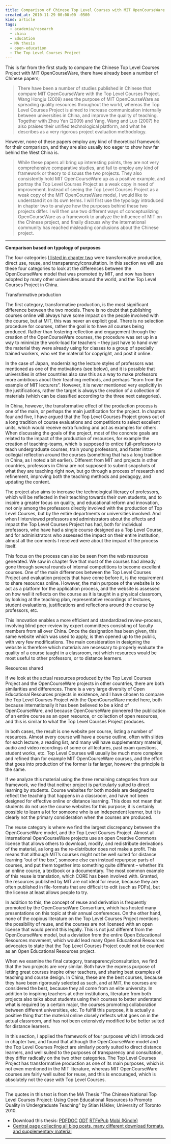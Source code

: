```yaml
---
title: Comparison of Chinese Top Level Courses with MIT OpenCourseWare
created_at: 2010-11-29 00:00:00 -0500
kind: article
tags:
  - academia/research
  - china
  - Education
  - MA thesis
  - open-education
  - The Top Level Courses Project
---
```


This is far from the first study to compare the Chinese Top Level
Courses Project with MIT OpenCourseWare, there have already been a
number of Chinese papers;

> There have been a number of studies published in Chinese that compare
> MIT OpenCourseWare with the Top Level Courses Project. Wang Hongju
> (2009) sees the purpose of MIT OpenCourseWare as spreading quality
> resources throughout the world, whereas the Top Level Courses Project
> is aimed to increase communication internally between universities in
> China, and improve the quality of teaching. Together with Zhou Yan
> (2009) and Yang, Wang and Luo (2007) he also praises their unified
> technological platform, and what he describes as a very rigorous
> project evaluation methodology.

However, none of these papers employ any kind of theoretical framework
for their comparison, and they are also usually too eager to show how
far behind the West China is.

> While these papers all bring up interesting points, they are not very
> comprehensive comparative studies, and fail to employ any kind of
> framework or theory to discuss the two projects. They also
> consistently hold MIT OpenCourseWare up as a positive example, and
> portray the Top Level Courses Project as a weak copy in need of
> improvement. Instead of seeing the Top Level Courses Project as a weak
> copy of the MIT OpenCourseWare model, I would like to understand it on
> its own terms. I will first use the typology introduced in chapter two
> to analyze how the purposes behind these two projects differ. I will
> then use two different ways of conceptualizing OpenCourseWare as a
> framework to analyze the influence of MIT on the Chinese project, and
> finally discuss why the international community has reached misleading
> conclusions about the Chinese project.

* * * * *

**Comparison based on typology of purposes**

The four categories [I listed in chapter
two](http://reganmian.net/blog/2010/09/17/categorizing-oer-based-on-four-purposes/)
were transformative production, direct use, reuse, and
transparency/consultation. In this section we will use these four
categories to look at the differences between the OpenCourseWare model
that was promoted by MIT, and now has been adopted by many other
universities around the world, and the Top Level Courses Project in
China.

Transformative production

The first category, transformative production, is the most significant
difference between the two models. There is no doubt that publishing
courses online will always have some impact on the people involved with
the course, but at MIT, this was never an explicit goal. There is no
selection procedure for courses, rather the goal is to have all courses
being produced. Rather than fostering reflection and engagement through
the creation of the OpenCourseWare courses, the procedure was set up in
a way to minimize the work-load for teachers – they just have to hand
over the material they were already using for classes to a group of
specially trained workers, who vet the material for copyright, and post
it online.

In the case of Japan, modernizing the lecture styles of professors was
mentioned as one of the motivations (see below), and it is possible that
universities in other countries also saw this as a way to make
professors more ambitious about their teaching methods, and perhaps
“learn from the example of MIT lecturers”. However, it is never
mentioned very explicitly in the justifications, rather the target is
always the creation of a collection of materials (which can be
classified according to the three next categories).

In China, however, the transformative effect of the production process
is one of the main, or perhaps the main justification for the project.
In chapters four and five, I have argued that the Top Level Courses
Project grows out of a long tradition of course evaluations and
competitions to select excellent units, which would receive extra
funding and act as examples for others. When discussing the goals of the
project, most of the concrete goals are related to the impact of the
production of resources, for example the creation of teaching-teams,
which is supposed to entice full-professors to teach undergraduate
courses, train young professors, and foster intra-collegial reflection
around the courses (something that has a long tradition in China, as I
noted a bit earlier). Different from MIT and projects in other
countries, professors in China are not supposed to submit snapshots of
what they are teaching right now, but go through a process of research
and refinement, improving both the teaching methods and pedagogy, and
updating the content.

The project also aims to increase the technological literacy of
professors, which will be reflected in their teaching towards their own
students, and to inspire a greater focus on quality, and educational
reform and innovation, not only among the professors directly involved
with the production of Top Level Courses, but by the entire departments
or universities involved. And when I interviewed professors and
administrators about the effects and impact the Top Level Courses
Project has had, both for individual professors, who have had a single
course designed as a Top Level Course, and for administrators who
assessed the impact on their entire institution, almost all the comments
I received were about the impact of the process itself.

This focus on the process can also be seen from the web resources
generated. We saw in chapter five that most of the courses had already
gone through several rounds of internal competitions to become excellent
courses. One of the main differences between the Top Level Courses
Project and evaluation projects that have come before it, is the
requirement to share resources online. However, the main purpose of the
website is to act as a platform for the application process, and the
website is assessed on how well it reflects on the course as it is
taught in a physical classroom, by looking at the teaching plan,
representative recordings of lectures, student evaluations,
justifications and reflections around the course by professors, etc.

This innovation enables a more efficient and standardized
review-process, involving blind peer-review by expert committees
consisting of faculty members from all over China. Once the designation
has been given, this same website which was used to apply, is then
opened up to the public, with very few modifications. The main
consideration in designing the website is therefore which materials are
necessary to properly evaluate the quality of a course taught in a
classroom, not which resources would be most useful to other professors,
or to distance learners.

Resources shared

If we look at the actual resources produced by the Top Level Courses
Project and the OpenCourseWare projects in other countries, there are
both similarities and differences. There is a very large diversity of
Open Educational Resources projects in existence, and I have chosen to
compare the Top Level Courses Project with the OpenCourseWare model
here, both because internationally it has been believed to be a kind of
OpenCourseWare, and because OpenCourseWare pioneered the publication of
an entire course as an open resource, or collection of open resources,
and this is similar to what the Top Level Courses Project produces.

In both cases, the result is one website per course, listing a number of
resources. Almost every course will have a course outline, often with
slides for each lecture, a reading list, and many will have
supplementary material, audio and video recordings of some or all
lectures, past exam questions, student works, etc. Top Level Courses
will usually be much more complete and refined than for example MIT
OpenCourseWare courses, and the effort that goes into production of the
former is far larger, however the principle is the same.

If we analyze this material using the three remaining categories from
our framework, we find that neither project is particularly suited to
direct learning by students. Course websites for both models are
designed to reflect the teaching that happens in a classroom, and have
not been designed for effective online or distance learning. This does
not mean that students do not use the course websites for this purpose;
it is certainly possible to learn a lot for someone who is an
independent learner, but it is clearly not the primary consideration
when the courses are produced.

The reuse category is where we find the largest discrepancy between the
OpenCourseWare model, and the Top Level Courses Project. Almost all
international OpenCourseWare projects use an open Creative Commons
license that allows others to download, modify, and redistribute
derivations of the material, as long as the re-distributor does not make
a profit. This means that although MIT’s courses might not be well
suited for distance learning “out of the box”, someone else can instead
repurpose parts of courses, and put them together into something quite
different – whether it’s an online course, a textbook or a documentary.
The most common example of this reuse is translation, which CORE has
been involved with. Granted, the resources published by MIT are not
ideal for reuse, because they are often published in file-formats that
are difficult to edit (such as PDFs), but the license at least allows
people to try.

In addition to this, the concept of reuse and derivation is frequently
promoted by the OpenCourseWare Consortium, which has hosted many
presentations on this topic at their annual conferences. On the other
hand, none of the copious literature on the Top Level Courses Project
mentions the possibility of reuse, and the courses are not licensed with
an open license that would permit this legally. This is not just
different from the OpenCourseWare model, but a deviation from the entire
Open Educational Resources movement, which would lead many Open
Educational Resources advocates to state that the Top Level Courses
Project could not be counted as an Open Educational Resources project.

When we examine the final category, transparency/consultation, we find
that the two projects are very similar. Both have the express purpose of
letting great courses inspire other teachers, and sharing best examples
of teaching and course design. In China, these are the best courses,
because they have been rigorously selected as such, and at MIT, the
courses are considered the best, because they all come from an elite
university. In addition to inspiring teachers at other institutions,
literature from both projects also talks about students using their
courses to better understand what is required by a certain major, the
courses promoting collaboration between different universities, etc. To
fulfill this purpose, it is actually a positive thing that the material
online closely reflects what goes on in the actual classroom, and has
not been extensively modified to be better suited for distance learners.

In this section, I applied the framework of four purposes which I
introduced in chapter two, and found that although the OpenCourseWare
model and the Top Level Courses Project are similarly poorly suited to
direct distance learners, and well suited to the purposes of
transparency and consultation, they differ radically on the two other
categories. The Top Level Courses Project has transformative production
as one of its main purposes, which is not even mentioned in the MIT
literature, whereas MIT OpenCourseWare courses are fairly well suited
for reuse, and this is encouraged, which is absolutely not the case with
Top Level Courses.

* * * * *

The quotes in this text is from the MA Thesis "The Chinese National Top
Level Courses Project: Using Open Educational Resources to Promote
Quality in Undergraduate Teaching" by Stian Håklev, University of
Toronto 2010.

-   Download this thesis:
  [PDF](http://reganmian.net/top-level-courses/Haklev_Stian_201009_MA_thesis.pdf)[DOC](http://reganmian.net/top-level-courses/Haklev_Stian_201009_MA_thesis.doc)
  [ODT](http://reganmian.net/top-level-courses/Haklev_Stian_201009_MA_thesis.odt)
  [RTF](http://reganmian.net/top-level-courses/Haklev_Stian_201009_MA_thesis.rtf)[ePub](http://reganmian.net/top-level-courses/top-level-courses.epub)
  [Mobi
  (Kindle)](http://reganmian.net/top-level-courses/top-level-courses.mobi)
-   [Central page collecting all blog posts, many different download
  formats, and supplementary
  material](http://http://reganmian.net/top-level-courses)

* * * * *
